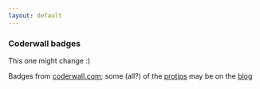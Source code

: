 ```yaml
---
layout: default
---
```


### Coderwall badges

This one might change :)

Badges from [coderwall.com][1]; some (all?) of the [protips][2] may be on the [blog][3]

<div>
				<section class="coderwall" data-coderwall-username="fabriceleal" data-coderwall-orientation="horizontal">
				</section>
</div>

 
   [1]: https://coderwall.com/fabriceleal
   [2]: https://coderwall.com/p/u/fabriceleal
   [3]: /blog/index.html
